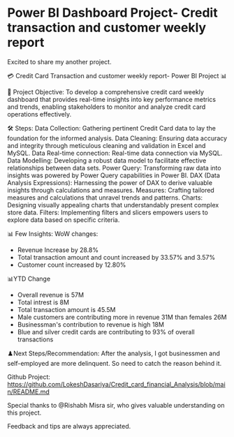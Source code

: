 # Power BI Dashboard Project- Credit transaction and customer weekly report 


Excited to share my another project.

💳 Credit Card Transaction and customer weekly report- Power BI Project 📊

🎯 Project Objective:
To develop a comprehensive credit card weekly dashboard that provides real-time insights into key performance metrics and trends, enabling stakeholders to monitor and analyze credit card operations effectively.

🛠️ Steps:
Data Collection: Gathering pertinent Credit Card data to lay the foundation for the informed analysis.
Data Cleaning: Ensuring data accuracy and integrity through meticulous cleaning and validation in Excel and MySQL.
Data Real-time connection: Real-time data connection via MySQL. 
Data Modelling: Developing a robust data model to facilitate effective relationships between data sets.
Power Query: Transforming raw data into insights was powered by Power Query capabilities in Power BI.
DAX (Data Analysis Expressions): Harnessing the power of DAX to derive valuable insights through calculations and measures.
Measures: Crafting tailored measures and calculations that unravel trends and patterns.
Charts: Designing visually appealing charts that understandably present complex store data.
Filters: Implementing filters and slicers empowers users to explore data based on specific criteria.

📊 Few Insights:
WoW changes:
* Revenue Increase by 28.8%
* Total transaction amount and count increased by 33.57% and 3.57%
* Customer count increased by 12.80%

📊YTD Change
* Overall revenue is 57M
* Total intrest is 8M
* Total transaction amount is 45.5M
* Male customers are contributing more in revenue 31M than females 26M
* Businessman's contribution to revenue is high 18M
* Blue and silver credit cards are contributing to 93% of overall transactions
 

♟️Next Steps/Recommendation: After the analysis, I got businessmen and self-employed are more delinquent. So need to catch the reason behind it.

Github Project: https://github.com/LokeshDasariya/Credit_card_financial_Analysis/blob/main/README.md

Special thanks to @Rishabh Misra sir, who gives valuable understanding on this project.

Feedback and tips are always appreciated.
